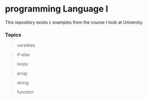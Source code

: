 # programming Language I

This repository exists c examples from the course I took  at Universty.

### Topics

> varaibles

> if-else

> loops

> array

> string

> function
